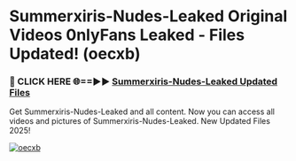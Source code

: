 # Summerxiris-Nudes-Leaked Original Videos 0nlyFans Leaked - Files Updated! (oecxb)

<h3>🔴 CLICK HERE 🌐==►► <a href="https://tinyurl.com/yrmya6cz" rel="nofollow">Summerxiris-Nudes-Leaked Updated Files</a></h3>

Get Summerxiris-Nudes-Leaked and all content. Now you can access all videos and pictures of Summerxiris-Nudes-Leaked. New Updated Files 2025!

[![oecxb](https://i.imgur.com/FMdXYCs.gif)](https://tinyurl.com/yrmya6cz)
